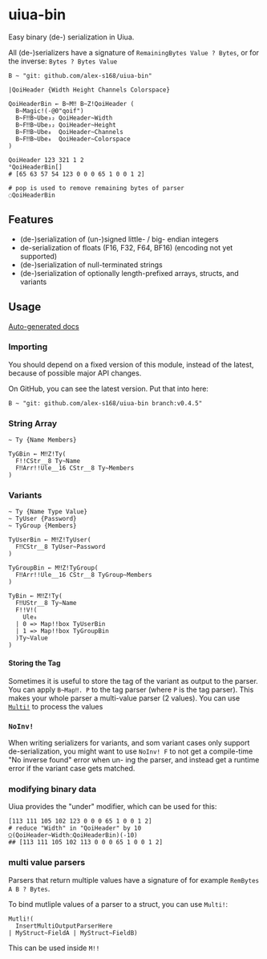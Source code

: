 # uiua-bin
Easy binary (de-) serialization in Uiua.

All (de-)serializers have a signature of `RemainingBytes Value ? Bytes`, or for the inverse: `Bytes ? Bytes Value`

```
B ~ "git: github.com/alex-s168/uiua-bin"

|QoiHeader {Width Height Channels Colorspace}

QoiHeaderBin ← B~M‼ B~Z!QoiHeader (
  B~Magic!(-@0"qoif")
  B~F‼B~Ube₃₂ QoiHeader~Width
  B~F‼B~Ube₃₂ QoiHeader~Height
  B~F‼B~Ube₈  QoiHeader~Channels
  B~F‼B~Ube₈  QoiHeader~Colorspace
)

QoiHeader 123 321 1 2
°QoiHeaderBin[]
# [65 63 57 54 123 0 0 0 65 1 0 0 1 2]

# pop is used to remove remaining bytes of parser
◌QoiHeaderBin
```

## Features
- (de-)serialization of (un-)signed little- / big- endian integers
- de-serialization of floats (F16, F32, F64, BF16) (encoding not yet supported)
- (de-)serialization of null-terminated strings
- (de-)serialization of optionally length-prefixed arrays, structs, and variants

## Usage
[Auto-generated docs](https://alex-s168.github.io/uiua-bin/)

### Importing
You should depend on a fixed version of this module, instead of the latest, because of possible major API changes.

On GitHub, you can see the latest version. Put that into here:
```
B ~ "git: github.com/alex-s168/uiua-bin branch:v0.4.5"
```

### String Array
```
~ Ty {Name Members}

TyGBin ← M‼Z!Ty(
  F!!CStr__8 Ty~Name
  F‼Arr!!Ule__16 CStr__8 Ty~Members
)
```

### Variants
```
~ Ty {Name Type Value}
~ TyUser {Password}
~ TyGroup {Members}

TyUserBin ← M‼Z!TyUser(
  F‼CStr__8 TyUser~Password
)

TyGroupBin ← M‼Z!TyGroup(
  F‼Arr!!Ule__16 CStr__8 TyGroup~Members
)

TyBin ← M‼Z!Ty(
  F‼UStr__8 Ty~Name
  F!!V!(
    Ule₈
  | 0 => Map!!box TyUserBin
  | 1 => Map!!box TyGroupBin
  )Ty~Value
)
```

#### Storing the Tag
Sometimes it is useful to store the tag of the variant as output to the parser. You can apply `B~Map‼. P` to the tag parser (where `P` is the tag parser).
This makes your whole parser a multi-value parser (2 values). You can use [`Multi!`](#multi-value-parsers) to process the values

### `NoInv!`
When writing serializers for variants, and som variant cases only support de-serialization,
you might want to use `NoInv! F` to not get a compile-time "No inverse found" error when un- ing the parser, and instead get a runtime error if the variant case gets matched.

### modifying binary data
Uiua provides the "under" modifier, which can be used for this:
```
[113 111 105 102 123 0 0 0 65 1 0 0 1 2]
# reduce "Width" in "QoiHeader" by 10
⍜(QoiHeader~Width◌QoiHeaderBin)(-10)
## [113 111 105 102 113 0 0 0 65 1 0 0 1 2]
```


### multi value parsers
Parsers that return multiple values have a signature of for example `RemBytes A B ? Bytes`.

To bind mutliple values of a parser to a struct, you can use `Multi!`:
```
Mutli!(
  InsertMultiOutputParserHere
| MyStruct~FieldA | MyStruct~FieldB)
```

This can be used inside `M!!`
